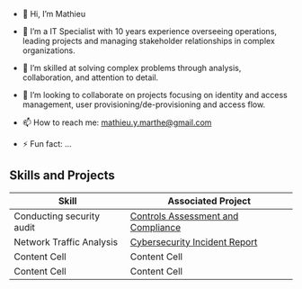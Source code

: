 - 👋 Hi, I’m Mathieu

- 👀 I’m a IT Specialist with 10 years experience overseeing operations, leading projects and managing stakeholder relationships in complex organizations.

- 🌱 I’m skilled at solving complex problems through analysis, collaboration, and attention to detail. 

- 💞️ I’m looking to collaborate on projects focusing on identity and access management, user provisioning/de-provisioning and access flow.

- 📫 How to reach me: mathieu.y.marthe@gmail.com

- ⚡ Fun fact: ...

<!---
mmat62/mmat62 is a ✨ special ✨ repository because its `README.md` (this file) appears on your GitHub profile.
You can click the Preview link to take a look at your changes.
--->
## Skills and Projects

| Skill  | Associated Project |
| ------------- | ------------- |
| Conducting security audit  | [Controls Assessment and Compliance](https://github.com/mmat62/Controls-Assessment-and-Compliance)  |
| Network Traffic Analysis  | [Cybersecurity Incident Report](https://github.com/mmat62/Cybersecurity-Incident-Report-Network-Traffic-Analysis)  |
| Content Cell  | Content Cell  |
| Content Cell  | Content Cell  |
